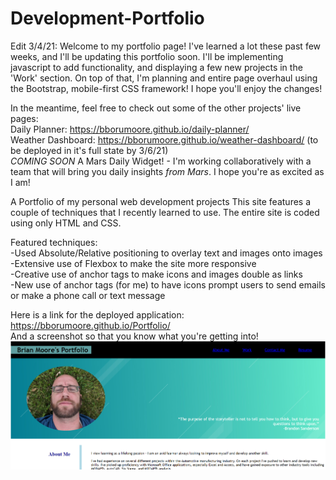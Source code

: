 # Development-Portfolio
Edit 3/4/21: Welcome to my portfolio page!  I've learned a lot these past few weeks, and I'll be updating this portfolio soon.  I'll be implementing javascript to add functionality, and displaying a few new projects in the 'Work' section.  On top of that, I'm planning and entire page overhaul using the Bootstrap, mobile-first CSS framework!
I hope you'll enjoy the changes!

In the meantime, feel free to check out some of the other projects' live pages:  
Daily Planner: https://bborumoore.github.io/daily-planner/  
Weather Dashboard: https://bborumoore.github.io/weather-dashboard/ (to be deployed in it's full state by 3/6/21)  
*COMING SOON* A Mars Daily Widget!  - I'm working collaboratively with a team that will bring you daily insights *from Mars*. I hope you're as excited as I am!  

A Portfolio of my personal web development projects
This site features a couple of techniques that I recently learned to use.  The entire site is coded using only HTML and CSS.

Featured techniques:  
-Used Absolute/Relative positioning to overlay text and images onto images  
-Extensive use of Flexbox to make the site more responsive  
-Creative use of anchor tags to make icons and images double as links  
-New use of anchor tags (for me) to have icons prompt users to send emails or make a phone call or text message   
  
  Here is a link for the deployed application: https://bborumoore.github.io/Portfolio/  
  And a screenshot so that you know what you're getting into!  
  ![plot](assets/images/02ScreenShot.png)
    
